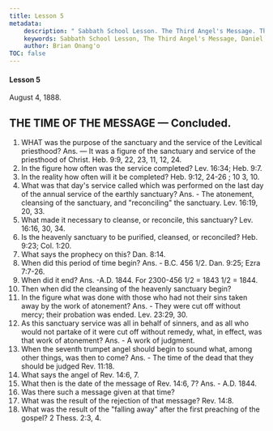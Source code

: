 ```yaml
---
title: Lesson 5
metadata:
    description: " Sabbath School Lesson. The Third Angel's Message. The time of the Message. Lesson 5. August 4, 1888. 1. WHAT was the purpose of the sanctuary and the service of the Levitical priesthood? Ans. — It was a figure of the sanctuary and service of the priesthood of Christ. Heb. 9:9, 22, 23, 11, 12, 24. 2. In the figure how often was the service completed? Lev. 16:34; Heb. 9:7."
    keywords: Sabbath School Lesson, The Third Angel's Message, Daniel, Prophecy, August 4, 1888
    author: Brian Onang'o
TOC: false
---
```


#### Lesson 5

August 4, 1888.

## THE TIME OF THE MESSAGE — Concluded.

1. WHAT was the purpose of the sanctuary and the service of the Levitical priesthood? Ans. — It was a figure of the sanctuary and service of the priesthood of Christ. Heb. 9:9, 22, 23, 11, 12, 24.
2. In the figure how often was the service completed? Lev. 16:34; Heb. 9:7.
3. In the reality how often will it be completed? Heb. 9:12, 24-26 ; 10 3, 10.
4. What was that day's service called which was performed on the last day of the annual service of the earthly sanctuary? Ans. - The atonement, cleansing of the sanctuary, and "reconciling" the sanctuary. Lev. 16:19, 20, 33.
5. What made it necessary to cleanse, or reconcile, this sanctuary? Lev. 16:16, 30, 34.
6. Is the heavenly sanctuary to be purified, cleansed, or reconciled? Heb. 9:23; Col. 1:20.
7. What says the prophecy on this? Dan. 8:14.
8. When did this period of time begin? Ans. - B.C. 456 1/2. Dan. 9:25; Ezra 7:7-26.
9. When did it end? Ans. -A.D. 1844. For 2300-456 1/2 = 1843 1/2 = 1844.
10. Then when did the cleansing of the heavenly sanctuary begin?
11. In the figure what was done with those who had not their sins taken away by the work of atonement? Ans. - They were cut off without mercy; their probation was ended. Lev. 23:29, 30.
12. As this sanctuary service was all in behalf of sinners, and as all who would not partake of it were cut off without remedy, what, in effect, was that work of atonement? Ans. - A work of judgment.
13. When the seventh trumpet angel should begin to sound what, among other things, was then to come? Ans. - The time of the dead that they should be judged Rev. 11:18.
14. What says the angel of Rev. 14:6, 7.
15. What then is the date of the message of Rev. 14:6, 7? Ans. - A.D. 1844.
16. Was there such a message given at that time?
17. What was the result of the rejection of that message? Rev. 14:8.
18. What was the result of the "falling away" after the first preaching of the gospel? 2 Thess. 2:3, 4.
